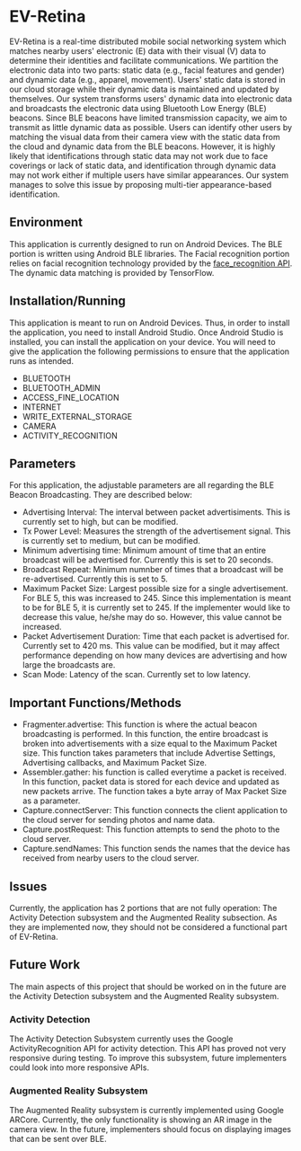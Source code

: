 # EV-Retina
EV-Retina is a real-time distributed mobile social networking system which matches nearby users' electronic (E) data with their visual (V) data to determine their identities and 
facilitate communications. We partition the electronic data into two parts: static data (e.g., facial features and gender) and dynamic data (e.g., apparel, movement). Users' 
static data is stored in our cloud storage while their dynamic data is maintained and updated by themselves. Our system transforms users' dynamic data into electronic data and 
broadcasts the electronic data using Bluetooth Low Energy (BLE) beacons. Since BLE beacons have limited transmission capacity, we aim to transmit as little dynamic data as 
possible. Users can identify other users by matching the visual data from their camera view with the static data from the cloud and dynamic data from the BLE beacons. However, it 
is highly likely that identifications through static data may not work due to face coverings or lack of static data, and identification through dynamic data may not work either 
if multiple users have similar appearances. Our system manages to solve this issue by proposing multi-tier appearance-based identification.
## Environment
This application is currently designed to run on Android Devices. The BLE portion is written using Android BLE libraries. The Facial recognition portion relies on facial recognition 
technology provided by the [face_recognition API](https://github.com/ageitgey/face_recognition). The dynamic data matching is provided by TensorFlow.
## Installation/Running
This application is meant to run on Android Devices. Thus, in order to install the application, you need to install Android Studio. Once Android Studio is installed, you can install 
the application on your device. You will need to give the application the following permissions to ensure that the application runs as intended.
* BLUETOOTH
* BLUETOOTH_ADMIN
* ACCESS_FINE_LOCATION
* INTERNET
* WRITE_EXTERNAL_STORAGE
* CAMERA
* ACTIVITY_RECOGNITION
## Parameters
For this application, the adjustable parameters are all regarding the BLE Beacon Broadcasting. They are described below:
* Advertising Interval: The interval between packet advertisiments. This is currently set to high, but can be modified.
* Tx Power Level: Measures the strength of the advertisement signal. This is currently set to medium, but can be modified.
* Minimum advertising time: Minimum amount of time that an entire broadcast will be advertised for. Currently this is set to 20 seconds.
* Broadcast Repeat: Minimum numnber of times that a broadcast will be re-advertised. Currently this is set to 5.
* Maximum Packet Size: Largest possible size for a single advertisement. For BLE 5, this was increased to 245. Since this implementation is meant to be for BLE 5, it is currently set to 245. If the implementer would like to decrease this value, he/she may do so. However, this value cannot be increased.
* Packet Advertisement Duration: Time that each packet is advertised for. Currently set to 420 ms. This value can be modified, but it may affect performance depending on how many devices are advertising and how large the broadcasts are.
* Scan Mode: Latency of the scan. Currently set to low latency.
## Important Functions/Methods
* Fragmenter.advertise: This function is where the actual beacon broadcasting is performed. In this function, the entire broadcast is broken into advertisements with a size equal to the 
Maximum Packet size. This function takes parameters that include Advertise Settings, Advertising callbacks, and Maximum Packet Size.
* Assembler.gather: his function is called everytime a packet is received. In this function, packet data is stored for each device and updated as new packets arrive. The function takes a 
byte array of Max Packet Size as a parameter.
* Capture.connectServer: This function connects the client application to the cloud server for sending photos and name data.
* Capture.postRequest: This function attempts to send the photo to the cloud server.
* Capture.sendNames: This function sends the names that the device has received from nearby users to the cloud server.
## Issues
Currently, the application has 2 portions that are not fully operation: The Activity Detection subsystem and the Augmented Reality subsection. As they are implemented now, they should not be considered 
a functional part of EV-Retina.
## Future Work
The main aspects of this project that should be worked on in the future are the Activity Detection subsystem and the Augmented Reality subsystem.
### Activity Detection
The Activity Detection Subsystem currently uses the Google ActivityRecognition API for activity detection. This API has proved not very responsive during testing. To improve this subsystem, future implementers 
could look into more responsive APIs.
### Augmented Reality Subsystem
The Augmented Reality subsystem is currently implemented using Google ARCore. Currently, the only functionality is showing an AR image in the camera view. In the future, implementers should focus on displaying images 
that can be sent over BLE.
